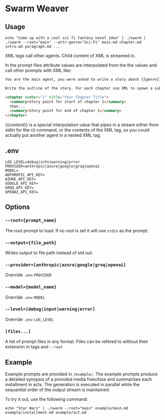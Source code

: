 # Swarm Weaver

## Usage

`echo "Come up with a cool sci fi fantasy novel idea" | ./swarm | ./swarm --root="main" --attr-genre="Sci-Fi" main.md chapter.md intro.md paragraph.md ...`

XML tags call other agents. Child content of XML is streamed in.

In the prompt files attribute values are interpolated from the  the values and call other prompts with XML like:

```markdown
You are the main agent, you were asked to write a story about {{genre}} and the user asked for {{_content_}}

Write the outline of the story. For each chapter use XML to spawn a sub agent to write that chapter with an outline you give it:

<chapter number="1" title="Your Chapter Title">
  <summary>Story point for start of chapter 1</summary>
  then...
  <summary>Story point for end of chapter 1</summary>
</chapter>
```

{{_content_}} is a special interpolation value that pipes in a stream either from stdin for the cli command, or the contents of the XML tag, so you could actually put another agent in a nested XML tag.

## .env

```env
LOG_LEVEL=debug|info|warning|error
PROVIDER=anthropic|azure|google|groq|openai
MODEL=
ANTHROPIC_API_KEY=
AZURE_API_KEY=
GOOGLE_API_KEY=
GROQ_API_KEY=
OPENAI_API_KEY=
```

## Options

### `--root={prompt_name}`

The root prompt to load. If no root is set it will use `stdin` as the prompt.

### `--output={file_path}`

Writes output to file path instead of std out.

### `--provider=[anthropic|azure|google|groq|openai]`

Override `.env` `PROVIDER`

### `--model={model_name}`

Override `.env` `MODEL`

### `--level=[debug|input|warning|error]`

Override `.env` `LOG_LEVEL`

### `[files...]`

A list of prompt files in any format. Files can be refered to without their extension in tags and `--root`

## Example

Example prompts are provided in `/example/`. The example prompts produce a detailed synopsis of a provided media franchise and summarizes each installment in acts. The generation is executed in parallel while the sequential order of the output stream is maintained.

To try it out, use the following command:

```
echo "Star Wars" | ./swarm --root="main" example/main.md example/installment.md example/act.md
```
